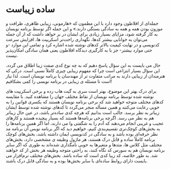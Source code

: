 # ساده زیباست

جمله‌ای از افلاطون وجود دارد با این مظمون که «هارمونی، زیبایی ظاهری، ظرافت و موزون بودن همه و همه به سادگی بستگی دارند.» و این جمله اگر توسط برنامه نویسان به کار گرفته شود، مزایای بسیار زیادی برای ایشان در بر خواهد داشت که از آن جمله می‌توان به خوانایی بیشتر کدها، نگهداری راحت‌تر اسکریپت ها، افزایش سرعت کدنویسی و در نهایت کیفیت بالاتر کدهای نوشته شده اشاره کرد و تمامی این موارد -و حتی موارد بیشتر- جز با به کارگیری دیدگاه افلاطون یعنی همان سادگی امکان‌پذیر نیست.

حال می بایست به این سؤال پاسخ دهیم که به چه نوع کدی صفت زیبا اطلاق می گردد. این سؤال بسیار انتزاعی است چرا که مفهوم زیبایی چیزی کاملاً نسبی است. درکی که هنرمندان از زیبایی دارند به مراتب متفاوت تر از مهندسان یا برنامه نویسان است. لذا نیاز است تا مسئله ی زیبایی در برنامه نویسی را کمی بشکافیم!

برای درک بهتر این موضوع، بهتر است سری به گیت هاب زده و برخی اسکریپت های نوشته شده توسط برنامه نویسان از نقاط مختلف جهان را مشاهده کنید. با مقایسه کدهای مختلف متوجه خواهید شد که برخی برنامه نویسان هستند که یکسری قوانین را به خوبی رعایت می‌کنند و همین مسأله منجر می‌گردد تا کدهای نوشته شده توسط ایشان زیبا‌تر به نظر برسد. جالب است بدانیم که هرچه کدی ساده‌تر باشد، در عین حال زیبا‌تر هم به نظر می رسد. اگرچه برخی برنامه‌ها هستند که بسیار پیچیده هستند و کارهای عجیب و غریبی انجام می‌دهند که آدم را به شگفتی وا می دارند، اما اگر همین برنامه‌ها را به بخش‌های کوچک‌تری تقسیم‌بندی کنیم، خواهیم دید که اگر برنامه نویس آن برنامه مد نظر حرفه‌ای بوده باشد و به سادگی در کدنویسی ایمان داشته باشد، بخش‌های کوچک برنامه کاملاً ساده و قابل درک هستند، هر ماژول وظیفه ی مشخصی دارد، بخش‌های مختلف مثل کلاس ها، متدها و متغیرها به خوبی نامگذاری شده‌اند به طوری که اگر سایر برنامه نویسان هم به سورس کد نگاه کنند، به راحتی متوجه وظیفه هر بخش از کد خواهند شد. به طور خلاصه، کد زیبا کدی است که ساده باشد. بخش‌های مختلف نرم‌افزار می بایست دارای روابط ساده‌ای با سایر بخش‌ها بوده و به سادگی قابل درک باشند.
